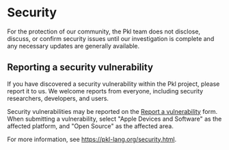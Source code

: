 # Security

For the protection of our community, the Pkl team does not disclose, discuss, or confirm security issues until our investigation is complete and any necessary updates are generally available.

## Reporting a security vulnerability

If you have discovered a security vulnerability within the Pkl project, please report it to us.
We welcome reports from everyone, including security researchers, developers, and users.

Security vulnerabilities may be reported on the [Report a vulnerability](https://security.apple.com/submit) form.
When submitting a vulnerability, select "Apple Devices and Software" as the affected platform, and "Open Source" as the affected area.

For more information, see https://pkl-lang.org/security.html.
